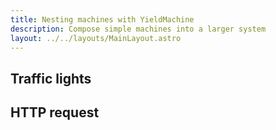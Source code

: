 ```yaml
---
title: Nesting machines with YieldMachine
description: Compose simple machines into a larger system
layout: ../../layouts/MainLayout.astro
---
```


## Traffic lights

## HTTP request
